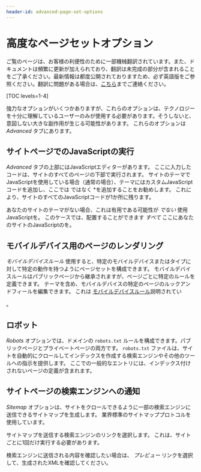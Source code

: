 ```yaml
---
header-id: advanced-page-set-options
---
```


# 高度なページセットオプション

<p class="alert alert-info"><span class="wysiwyg-color-blue120">ご覧のページは、お客様の利便性のために一部機械翻訳されています。また、ドキュメントは頻繁に更新が加えられており、翻訳は未完成の部分が含まれることをご了承ください。最新情報は都度公開されておりますため、必ず英語版をご参照ください。翻訳に問題がある場合は、<a href="mailto:support-content-jp@liferay.com">こちら</a>までご連絡ください。</span></p>

[TOC levels=1-4]

強力なオプションがいくつかありますが、これらのオプションは、テクノロジーを十分に理解しているユーザーのみが使用する必要があります。そうしないと、意図しない大きな副作用が生じる可能性があります。 これらのオプションは *Advanced* タブにあります。

## サイトページでのJavaScriptの実行

*Advanced* タブの上部にはJavaScriptエディターがあります。 ここに入力したコードは、サイトのすべてのページの下部で実行されます。 サイトのテーマでJavaScriptを使用している場合（通常の場合）、テーマにはカスタムJavaScriptコードを追加し、ここでは</em> ではなく *を追加することをお勧めします。 これにより、サイトのすべてのJavaScriptコードが1か所に残ります。</p>

あなたのサイトのテーマがない場合、これは有用である可能性が *でない* 使用JavaScriptを。 このケースでは、配置することができます *すべて* ここにあなたのサイトのJavaScriptのを。

## モバイルデバイス用のページのレンダリング

*モバイルデバイスルール* 使用すると、特定のモバイルデバイスまたはタイプに対して特定の動作を持つようにページセットを構成できます。 モバイルデバイスルールはパブリックページから継承されますが、ページごとに特定のルールを定義できます。 テーマを含め、モバイルデバイスの特定のページのルックアンドフィールを編集できます。 これは [モバイルデバイスルール](/docs/7-1/user/-/knowledge_base/u/mobile-device-rules)説明されてい

 。</p> 



## ロボット

*Robots* オプションでは、ドメインの `robots.txt` ルールを構成できます。パブリックページとプライベートページの両方です。 `robots.txt` ファイルは、サイトを自動的にクロールしてインデックスを作成する検索エンジンやその他のツールへの指示を提供します。 ここでの一般的なエントリには、インデックス付けされないページの定義が含まれます。



## サイトページの検索エンジンへの通知

*Sitemap* オプションは、サイトをクロールできるように一部の検索エンジンに送信できるサイトマップを生成します。 業界標準のサイトマッププロトコルを使用しています。

サイトマップを送信する検索エンジンのリンクを選択します。 これは、サイトごとに1回だけ実行する必要があります。

検索エンジンに送信される内容を確認したい場合は、 *プレビュー* リンクを選択して、生成されたXMLを確認してください。
